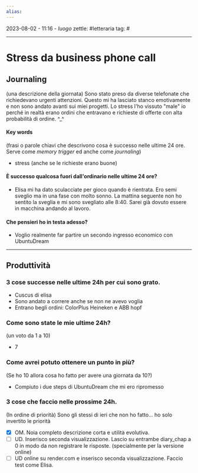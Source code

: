 ```yaml
---
alias: 
---
```

2023-08-02 - 11:16 - *luogo*
zettle: #letteraria
tag: #

---
# Stress da business phone call

## Journaling
(una descrizione della giornata)
Sono stato preso da diverse telefonate che richiedevano urgenti attenzioni. Questo mi ha lasciato stanco emotivamente e non sono andato avanti sui miei progetti.
Lo stress l'ho vissuto "male" io perché in realtà erano ordini che entravano e richieste di offerte con alta probabilità di ordine. ^_^


#### Key words
(frasi o parole chiavi che descrivono cosa è successo nelle ultime 24 ore. Serve come *memory trigger* ed anche come *journaling*)
- stress (anche se le richieste erano buone)


#### È successo qualcosa fuori dall'ordinario nelle ultime 24 ore?
- Elisa mi ha dato sculacciate per gioco quando è rientrata. Ero semi sveglio ma in una fase con molto sonno. La mattina seguente non ho sentito la sveglia e mi sono svegliato alle 8:40. Sarei già dovuto essere in macchina andando al lavoro.


#### Che pensieri ho in testa adesso?
- Voglio realmente far partire un secondo ingresso economico con UbuntuDream

---
## Produttività
### 3 cose successe nelle ultime 24h per cui sono grato.
- Cuscus di elisa
- Sono andato a correre anche se non ne avevo voglia
- Entrano begli ordini: ColorPlus Heineken e ABB hopf


### Come sono state le mie ultime 24h?
(un voto da 1 a 10)
- 7


### Come avrei potuto ottenere un punto in più? 
(Se ho 10 allora cosa ho fatto per avere una giornata da 10?)
- Compiuto i due steps di UbuntuDream che mi ero ripromesso


### 3 cose che faccio nelle prossime 24h. 
(In ordine di priorità)
Sono gli stessi di ieri che non ho fatto...
ho solo invertito le priorità
- [x] OM. Noia completo descrizione corta e utilità evolutiva.
- [ ] UD. Inserisco seconda visualizzazione. Lascio su entrambe diary_chap a 0 in modo da non registrare le risposte. (specialmente per la versione online)
- [ ] UD online su render.com e inserisco seconda visualizzazione. Faccio test come Elisa.
